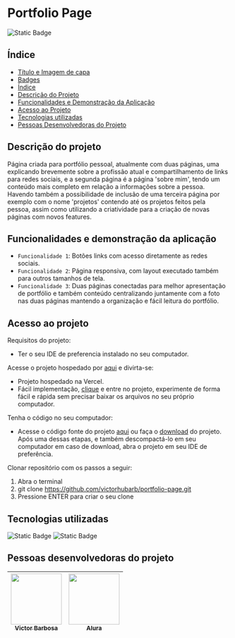 # Portfolio Page
![Static Badge](https://img.shields.io/badge/status-completed-green?style=for-the-badge)

## Índice 
* [Título e Imagem de capa](#Título-e-Imagem-de-capa)
* [Badges](#badges)
* [Índice](#índice)
* [Descrição do Projeto](#descrição-do-projeto)
* [Funcionalidades e Demonstração da Aplicação](#funcionalidades-e-demonstração-da-aplicação)
* [Acesso ao Projeto](#acesso-ao-projeto)
* [Tecnologias utilizadas](#tecnologias-utilizadas)
* [Pessoas Desenvolvedoras do Projeto](#pessoas-desenvolvedoras)

## Descrição do projeto
Página criada para portfólio pessoal, atualmente com duas páginas, uma explicando brevemente sobre a profissão atual e compartilhamento de links para redes sociais, e a segunda página é a página 'sobre mim', tendo um conteúdo mais completo em relação a informações sobre a pessoa. 
Havendo também a possibilidade de inclusão de uma terceira página por exemplo com o nome 'projetos' contendo até os projetos feitos pela pessoa, assim como utilizando a criatividade para a criação de novas páginas com novos features.
 
## Funcionalidades e demonstração da aplicação
- `Funcionalidade 1`: Botões links com acesso diretamente as redes sociais.
- `Funcionalidade 2`: Página responsiva, com layout executado também para outros tamanhos de tela.
- `Funcionalidade 3`: Duas páginas conectadas para melhor apresentação de portfólio e também conteúdo centralizando juntamente com a foto nas duas páginas mantendo a organização e fácil leitura do portfólio.

## Acesso ao projeto
Requisitos do projeto:
 - Ter o seu IDE de preferencia instalado no seu computador.

Acesse o projeto hospedado por [aqui](https://portfolio-page-five-alpha.vercel.app) e divirta-se:
 - Projeto hospedado na Vercel.
 - Fácil implementação, [clique](https://portfolio-page-five-alpha.vercel.app) e entre no projeto, experimente de forma fácil e rápida sem precisar baixar os arquivos no seu próprio computador.

Tenha o código no seu computador:
 - Acesse o código fonte do projeto [aqui](https://github.com/victorhubarb/portfolio-page) ou faça o [download](https://github.com/victorhubarb/portfolio-page/archive/refs/heads/main.zip) do projeto. Após uma dessas etapas, e também descompactá-lo em seu computador em caso de download, abra o projeto em seu IDE de preferência.

Clonar repositório com os passos a seguir:
 1. Abra o terminal
 2. git clone https://github.com/victorhubarb/portfolio-page.git
 3. Pressione ENTER para criar o seu clone

## Tecnologias utilizadas
![Static Badge](https://img.shields.io/badge/HTML5-E34F26?style=for-the-badge&logo=html5&logoColor=white)
![Static Badge](https://img.shields.io/badge/CSS3-1572B6?style=for-the-badge&logo=css3&logoColor=white)

## Pessoas desenvolvedoras do projeto
| [<img loading="lazy" src="https://avatars.githubusercontent.com/u/80085116?v=4" width=115><br><sub>Victor Barbosa</sub>](https://github.com/victorhubarb) | [<img loading="lazy" src="https://avatars.githubusercontent.com/u/4975968?s=200&v=4" width=115><br><sub>Alura</sub>](https://github.com/alura-cursos) |
| :---: | :--: |
